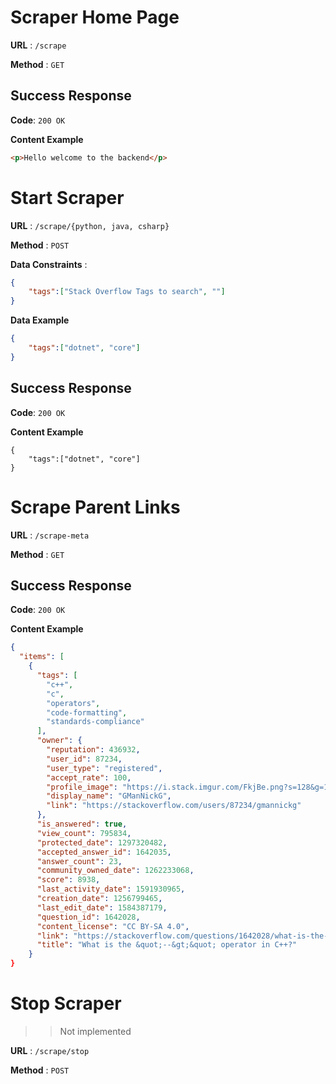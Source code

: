 # Scraper Home Page

**URL** : `/scrape`

**Method** : `GET`

## Success Response
**Code**: `200 OK`

**Content Example**
``` HTML
<p>Hello welcome to the backend</p>
```

# Start Scraper
**URL** : `/scrape/{python, java, csharp}`

**Method** : `POST`

**Data Constraints** : 

```json
{
    "tags":["Stack Overflow Tags to search", ""]
}
```
**Data Example**
```json
{
    "tags":["dotnet", "core"]
}
```
## Success Response
**Code**: `200 OK`

**Content Example**
```
{
    "tags":["dotnet", "core"]
}
```

# Scrape Parent Links
**URL** : `/scrape-meta`

**Method** : `GET`

## Success Response
**Code**: `200 OK`

**Content Example**
```json
{
  "items": [
    {
      "tags": [
        "c++",
        "c",
        "operators",
        "code-formatting",
        "standards-compliance"
      ],
      "owner": {
        "reputation": 436932,
        "user_id": 87234,
        "user_type": "registered",
        "accept_rate": 100,
        "profile_image": "https://i.stack.imgur.com/FkjBe.png?s=128&g=1",
        "display_name": "GManNickG",
        "link": "https://stackoverflow.com/users/87234/gmannickg"
      },
      "is_answered": true,
      "view_count": 795834,
      "protected_date": 1297320482,
      "accepted_answer_id": 1642035,
      "answer_count": 23,
      "community_owned_date": 1262233068,
      "score": 8938,
      "last_activity_date": 1591930965,
      "creation_date": 1256799465,
      "last_edit_date": 1584387179,
      "question_id": 1642028,
      "content_license": "CC BY-SA 4.0",
      "link": "https://stackoverflow.com/questions/1642028/what-is-the-operator-in-c",
      "title": "What is the &quot;--&gt;&quot; operator in C++?"
    }
}
```

# Stop Scraper
>> Not implemented

**URL** : `/scrape/stop`

**Method** : `POST`
